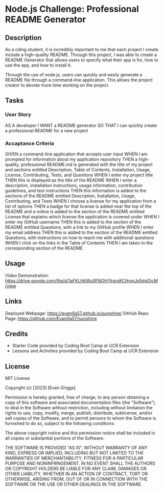 # Node.js Challenge: Professional README Generator

## Description

As a cding student, it is incredibly important to me that each project I create include a high-quality README. Through this project, I was able to create a README Generator that allows users to specify what their app is for, how to use the app, and how to install it.

Through the use of node.js, users can quickly and easily generate a README file through a command-line application. This allows the project creator to devote more time working on the project.

## Tasks 

### User Story
AS A developer
I WANT a README generator
SO THAT I can quickly create a professional README for a new project

### Accaptance Criteria
GIVEN a command-line application that accepts user input
WHEN I am prompted for information about my application repository
THEN a high-quality, professional README.md is generated with the title of my project and sections entitled Description, Table of Contents, Installation, Usage, License, Contributing, Tests, and Questions
WHEN I enter my project title
THEN this is displayed as the title of the README
WHEN I enter a description, installation instructions, usage information, contribution guidelines, and test instructions
THEN this information is added to the sections of the README entitled Description, Installation, Usage, Contributing, and Tests
WHEN I choose a license for my application from a list of options
THEN a badge for that license is added near the top of the README and a notice is added to the section of the README entitled License that explains which license the application is covered under
WHEN I enter my GitHub username
THEN this is added to the section of the README entitled Questions, with a link to my GitHub profile
WHEN I enter my email address
THEN this is added to the section of the README entitled Questions, with instructions on how to reach me with additional questions
WHEN I click on the links in the Table of Contents
THEN I am taken to the corresponding section of the README

## Usage

Video Demonstration:
https://drive.google.com/file/d/1aFKLHkWu0FNOHYkgrsKCHymJe5dgOjcM/view

## Links
Deployed Webpage: https://evanilla57.github.io/sunshine/
GitHub Repo Page: https://github.com/Evanilla57/sunshine

## Credits

- Starter Code provided by Coding Boot Camp at UCR Extension
- Lessons and Activities provided by Coding Boot Camp at UCR Extension

## License

MIT License

Copyright (c) [2023] [Evan Griggs]

Permission is hereby granted, free of charge, to any person obtaining a copy
of this software and associated documentation files (the "Software"), to deal
in the Software without restriction, including without limitation the rights
to use, copy, modify, merge, publish, distribute, sublicense, and/or sell
copies of the Software, and to permit persons to whom the Software is
furnished to do so, subject to the following conditions:

The above copyright notice and this permission notice shall be included in all
copies or substantial portions of the Software.

THE SOFTWARE IS PROVIDED "AS IS", WITHOUT WARRANTY OF ANY KIND, EXPRESS OR
IMPLIED, INCLUDING BUT NOT LIMITED TO THE WARRANTIES OF MERCHANTABILITY,
FITNESS FOR A PARTICULAR PURPOSE AND NONINFRINGEMENT. IN NO EVENT SHALL THE
AUTHORS OR COPYRIGHT HOLDERS BE LIABLE FOR ANY CLAIM, DAMAGES OR OTHER
LIABILITY, WHETHER IN AN ACTION OF CONTRACT, TORT OR OTHERWISE, ARISING FROM,
OUT OF OR IN CONNECTION WITH THE SOFTWARE OR THE USE OR OTHER DEALINGS IN THE
SOFTWARE.